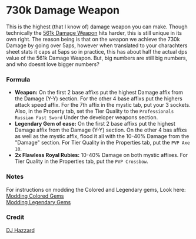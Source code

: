 # 730k Damage Weapon
This is the highest (that I know of) damage weapon you can make. Though technically the [561k Damage Weapon](561kSheetDamageWeapons.md) hits harder, this is still unique in its own right. The reason being is that on the weapon we achieve the 730k Damage by going over 5aps, however when translated to your charachters sheet stats it caps at 5aps so in practice, this has about half the actual dps value of the 561k Damage Weapon. But, big numbers are still big numbers, and who doesnt love bigger numbers?

### Formula
* **Weapon:** On the first 2 base affixs put the highest Damage affix from the Damage (Y-Y) section. For the other 4 base affixs put the highers attack speed affix. For the 7th affix in the mystic tab, put your 3 sockets.  Also, in the Property tab, set the Tier Quality to the `Professionals Russian Fast Sword` Under the developer weapons section.  
* **Legendary Gem of ease:** On the first 2 base affixs put the highest Damage affix from the Damage (Y-Y) section. On the other 4 bas affixs as well as the mystic affix, flood it all with the 10-40% Damage from the "Damage" section. For Tier Quality in the Properties tab, put the `PVP Axe 10`.  
* **2x Flawless Royal Rubies:** 10-40% Damage on both mystic affixes. For Tier Quality in the Properties tab, put the `PVP Crossbow`.

### Notes
For instructions on modding the Colored and Legendary gems, Look here:  
[Modding Colored Gems](coloredGems.md)  
[Modding Legendary Gems](ModdingLegendaryGems.md)  

### Credit
[DJ Hazzard](https://www.youtube.com/user/7funnyman)
